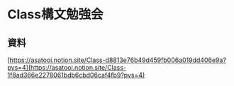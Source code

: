 # Class構文勉強会

## 資料

[https://asatooi.notion.site/Class-d8813e76b49d459fb006a019dd406e9a?pvs=4](https://asatooi.notion.site/Class-1f8ad366e2278061bdb6cbd06caf4fb9?pvs=4)
